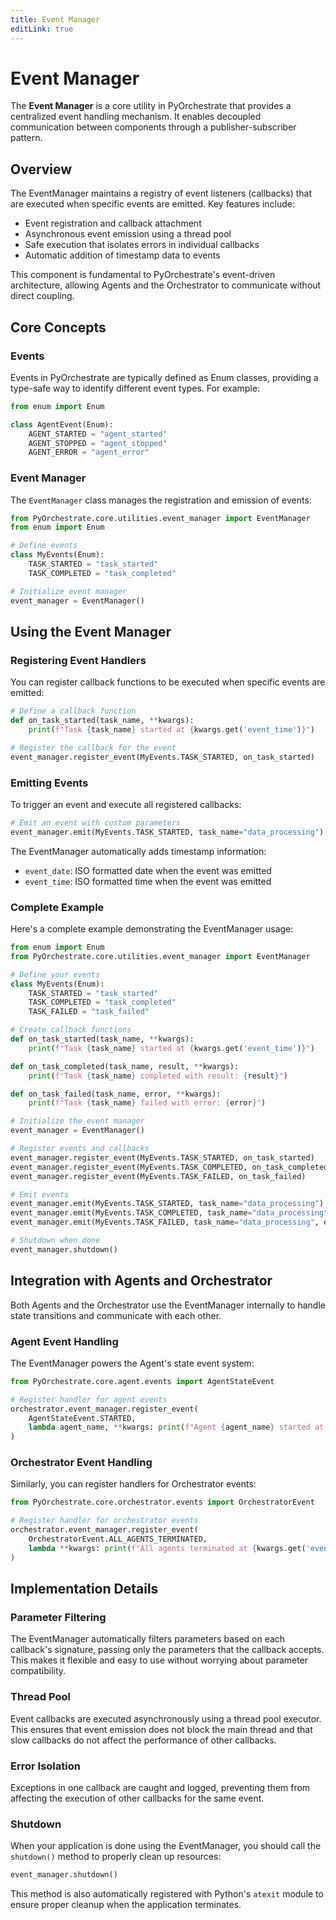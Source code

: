 ```yaml
---
title: Event Manager
editLink: true
---
```


# Event Manager

The **Event Manager** is a core utility in PyOrchestrate that provides a centralized event handling mechanism. It enables decoupled communication between components through a publisher-subscriber pattern.

## Overview

The EventManager maintains a registry of event listeners (callbacks) that are executed when specific events are emitted. Key features include:

- Event registration and callback attachment
- Asynchronous event emission using a thread pool
- Safe execution that isolates errors in individual callbacks
- Automatic addition of timestamp data to events

This component is fundamental to PyOrchestrate's event-driven architecture, allowing Agents and the Orchestrator to communicate without direct coupling.

## Core Concepts

### Events

Events in PyOrchestrate are typically defined as Enum classes, providing a type-safe way to identify different event types. For example:

```python
from enum import Enum

class AgentEvent(Enum):
    AGENT_STARTED = "agent_started"
    AGENT_STOPPED = "agent_stopped"
    AGENT_ERROR = "agent_error"
```

### Event Manager

The `EventManager` class manages the registration and emission of events:

```python
from PyOrchestrate.core.utilities.event_manager import EventManager
from enum import Enum

# Define events
class MyEvents(Enum):
    TASK_STARTED = "task_started"
    TASK_COMPLETED = "task_completed"

# Initialize event manager
event_manager = EventManager()
```

## Using the Event Manager

### Registering Event Handlers

You can register callback functions to be executed when specific events are emitted:

```python
# Define a callback function
def on_task_started(task_name, **kwargs):
    print(f"Task {task_name} started at {kwargs.get('event_time')}")

# Register the callback for the event
event_manager.register_event(MyEvents.TASK_STARTED, on_task_started)
```

### Emitting Events

To trigger an event and execute all registered callbacks:

```python
# Emit an event with custom parameters
event_manager.emit(MyEvents.TASK_STARTED, task_name="data_processing")
```

The EventManager automatically adds timestamp information:
- `event_date`: ISO formatted date when the event was emitted
- `event_time`: ISO formatted time when the event was emitted

### Complete Example

Here's a complete example demonstrating the EventManager usage:

```python
from enum import Enum
from PyOrchestrate.core.utilities.event_manager import EventManager

# Define your events
class MyEvents(Enum):
    TASK_STARTED = "task_started"
    TASK_COMPLETED = "task_completed"
    TASK_FAILED = "task_failed"

# Create callback functions
def on_task_started(task_name, **kwargs):
    print(f"Task {task_name} started at {kwargs.get('event_time')}")

def on_task_completed(task_name, result, **kwargs):
    print(f"Task {task_name} completed with result: {result}")

def on_task_failed(task_name, error, **kwargs):
    print(f"Task {task_name} failed with error: {error}")

# Initialize the event manager
event_manager = EventManager()

# Register events and callbacks
event_manager.register_event(MyEvents.TASK_STARTED, on_task_started)
event_manager.register_event(MyEvents.TASK_COMPLETED, on_task_completed)
event_manager.register_event(MyEvents.TASK_FAILED, on_task_failed)

# Emit events
event_manager.emit(MyEvents.TASK_STARTED, task_name="data_processing")
event_manager.emit(MyEvents.TASK_COMPLETED, task_name="data_processing", result="success")
event_manager.emit(MyEvents.TASK_FAILED, task_name="data_processing", error="timeout")

# Shutdown when done
event_manager.shutdown()
```

## Integration with Agents and Orchestrator

Both Agents and the Orchestrator use the EventManager internally to handle state transitions and communicate with each other.

### Agent Event Handling

The EventManager powers the Agent's state event system:

```python
from PyOrchestrate.core.agent.events import AgentStateEvent

# Register handler for agent events
orchestrator.event_manager.register_event(
    AgentStateEvent.STARTED, 
    lambda agent_name, **kwargs: print(f"Agent {agent_name} started at {kwargs.get('event_time')}")
)
```

### Orchestrator Event Handling

Similarly, you can register handlers for Orchestrator events:

```python
from PyOrchestrate.core.orchestrator.events import OrchestratorEvent

# Register handler for orchestrator events
orchestrator.event_manager.register_event(
    OrchestratorEvent.ALL_AGENTS_TERMINATED,
    lambda **kwargs: print(f"All agents terminated at {kwargs.get('event_time')}")
)
```

## Implementation Details

### Parameter Filtering

The EventManager automatically filters parameters based on each callback's signature, passing only the parameters that the callback accepts. This makes it flexible and easy to use without worrying about parameter compatibility.

### Thread Pool

Event callbacks are executed asynchronously using a thread pool executor. This ensures that event emission does not block the main thread and that slow callbacks do not affect the performance of other callbacks.

### Error Isolation

Exceptions in one callback are caught and logged, preventing them from affecting the execution of other callbacks for the same event.

### Shutdown

When your application is done using the EventManager, you should call the `shutdown()` method to properly clean up resources:

```python
event_manager.shutdown()
```

This method is also automatically registered with Python's `atexit` module to ensure proper cleanup when the application terminates.
